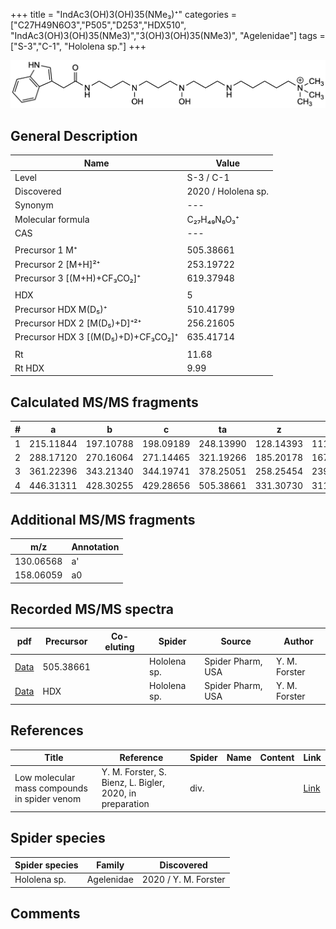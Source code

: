 +++
title = "IndAc3(OH)3(OH)35(NMe₃)⁺"
categories = ["C27H49N6O3","P505","D253","HDX510",
"IndAc3(OH)3(OH)35(NMe3)","3(OH)3(OH)35(NMe3)",
"Agelenidae"]
tags = ["S-3","C-1",
"Hololena sp."]
+++

![](/img/IndAc3(OH)3(OH)35(NMe3).png)

## General Description

| Name                       | Value              |
|----------------------------|--------------------|
| Level                      | S-3 / C-1          |
| Discovered                 | 2020 / Hololena sp. |
| Synonym                    | ---                |
| Molecular formula          | C₂₇H₄₉N₆O₃⁺                   |
| CAS                        | ---                |
|                            |                    |
| Precursor 1  M⁺         | 505.38661                   |
| Precursor 2 [M+H]²⁺       | 253.19722                    |
| Precursor 3 [(M+H)+CF₃CO₂]⁺              | 619.37948                   |
|                            |                    |
| HDX                        | 5                    |
| Precursor HDX    M(D₅)⁺   | 510.41799                   |
| Precursor HDX 2 [M(D₅)+D]⁺²⁺ | 256.21605                   |
| Precursor HDX 3 [(M(D₅)+D)+CF₃CO₂]⁺           | 635.41714                   |
|                            |                    |
| Rt                         | 11.68                  |
| Rt HDX                     | 9.99                   |

## Calculated MS/MS fragments

| # | a         | b         | c         | ta        | z         | y         | tz        |
|---|-----------|-----------|-----------|-----------|-----------|-----------|-----------|
| 1 | 215.11844 | 197.10788 | 198.09189 | 248.13990 | 128.14393 | 111.11738 | 146.17830 |
| 2 | 288.17120 | 270.16064 | 271.14465 | 321.19266 | 185.20178 | 167.16740 | 219.23106 |
| 3 | 361.22396 | 343.21340 | 344.19741 | 378.25051 | 258.25454 | 239.21234 | 292.28382 |
| 4 | 446.31311 | 428.30255 | 429.28656 | 505.38661 | 331.30730 | 311.25727 | 349.34167 |

## Additional MS/MS fragments

| m/z | Annotation |
|-----|------------|
| 130.06568 | a'         |
| 158.06059 | a0         |

## Recorded MS/MS spectra

| pdf                                             | Precursor | Co-eluting | Spider      | Source                       | Author        |
|-------------------------------------------------|-----------|------------|-------------|------------------------------|---------------|
| [Data](/pdf/Hololena-sp/505_IndAc3(OH)3(OH)35(NMe3)_Ho-sp.pdf) | 505.38661 |           | Hololena sp. | Spider Pharm, USA | Y. M. Forster |
| [Data](/pdf/Hololena-sp/505_IndAc3(OH)3(OH)35(NMe3)_Ho-sp_HDX.pdf) | HDX |           | Hololena sp. | Spider Pharm, USA | Y. M. Forster |


## References

| Title | Reference | Spider | Name | Content | Link |
|-------|-----------|--------|------|---------|------|
| Low molecular mass compounds in spider venom      | Y. M. Forster, S. Bienz, L. Bigler, 2020, in preparation          | div.       |   |   | [Link](unknown) |

## Spider species

| Spider species     | Family     | Discovered           |
|--------------------|------------|----------------------|
| Hololena sp.       | Agelenidae | 2020 / Y. M. Forster |


## Comments